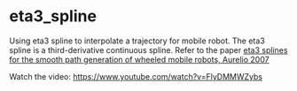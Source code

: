 # eta3_spline
Using eta3 spline to interpolate a trajectory for mobile robot. The eta3 spline is a third-derivative continuous spline. Refer to the paper [eta3 splines for the smooth path generation of wheeled mobile robots, Aurelio 2007](http://citeseerx.ist.psu.edu/viewdoc/download?doi=10.1.1.724.3230&rep=rep1&type=pdf)

Watch the video: https://www.youtube.com/watch?v=FlyDMMWZybs
